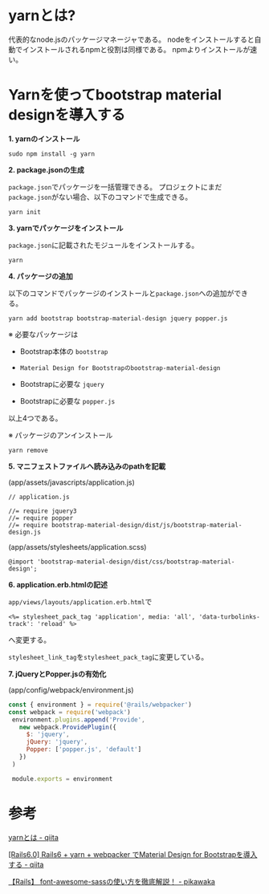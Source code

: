 # yarnとは?

代表的なnode.jsのパッケージマネージャである。
nodeをインストールすると自動でインストールされるnpmと役割は同様である。
npmよりインストールが速い。

# Yarnを使ってbootstrap material designを導入する

**1. yarnのインストール**

`sudo npm install -g yarn`

**2. package.jsonの生成**

`package.json`でパッケージを一括管理できる。
プロジェクトにまだ`package.json`がない場合、以下のコマンドで生成できる。

`yarn init`

**3. yarnでパッケージをインストール**

`package.json`に記載されたモジュールをインストールする。

`yarn`

**4. パッケージの追加**

以下のコマンドでパッケージのインストールと`package.json`への追加ができる。

`yarn add bootstrap bootstrap-material-design jquery popper.js`

※ 必要なパッケージは

- Bootstrap本体の `bootstrap`

- `Material Design for Bootstrapのbootstrap-material-design`

- Bootstrapに必要な `jquery`

- Bootstrapに必要な `popper.js`

以上4つである。

※ パッケージのアンインストール

`yarn remove`

**5. マニフェストファイルへ読み込みのpathを記載**

(app/assets/javascripts/application.js)

```
// application.js

//= require jquery3
//= require popper
//= require bootstrap-material-design/dist/js/bootstrap-material-design.js
```

(app/assets/stylesheets/application.scss)

```
@import 'bootstrap-material-design/dist/css/bootstrap-material-design';
```

**6. application.erb.htmlの記述**

`app/views/layouts/application.erb.html`で

`<%= stylesheet_pack_tag 'application', media: 'all', 'data-turbolinks-track': 'reload' %>`

へ変更する。

`stylesheet_link_tag`を`stylesheet_pack_tag`に変更している。

**7. jQueryとPopper.jsの有効化**

(app/config/webpack/environment.js)

```javascript
const { environment } = require('@rails/webpacker') 
const webpack = require('webpack') 
 environment.plugins.append('Provide', 
   new webpack.ProvidePlugin({ 
     $: 'jquery', 
     jQuery: 'jquery', 
     Popper: ['popper.js', 'default'] 
   }) 
 ) 

 module.exports = environment
```

# 参考

[yarnとは - qiita](https://qiita.com/akitxxx/items/c97ff951ca31298f3f24)

[[Rails6.0] Rails6 + yarn + webpacker でMaterial Design for Bootstrapを導入する - qiita](https://qiita.com/sasakura_870/items/38e17d95d9497cf81413)

[【Rails】 font-awesome-sassの使い方を徹底解説！ - pikawaka](https://pikawaka.com/rails/font_awesome_sass)
